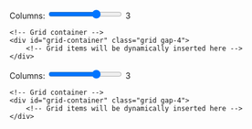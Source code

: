 <div class="container mx-auto px-4">
    <!-- Simple controls -->
    <div class="bg-white p-4 rounded-lg shadow mb-4 flex items-center gap-4">
        <label for="columns" class="font-medium whitespace-nowrap">Columns:</label>
        <input type="range" id="columns" min="1" max="4" value="3" class="flex-grow">
        <span id="columns-value" class="font-medium">3</span>
    </div>
    
    <!-- Grid container -->
    <div id="grid-container" class="grid gap-4">
        <!-- Grid items will be dynamically inserted here -->
    </div>
</div>

<style>
/* GitHub Pagesのデフォルトマージンをオーバーライド */
.markdown-body {
    max-width: none !important;
    margin: 0 !important;
    padding: 0 !important;
}
.molecule-viewer {
    position: relative;
    width: 100%;
    height: 100%;
    background-color: #ffffff;
}
/* Molstar specific overrides */
.msp-plugin {
    position: relative !important;
    height: 100%;
}
.msp-plugin-content {
    position: relative !important;
    height: 100%;
}
.msp-viewport {
    position: relative !important;
    height: 100% !important;
}
</style>

<div class="mx-2"> <!-- container クラスを削除し、最小限のマージンを設定 -->
    <!-- Simple controls -->
    <div class="bg-white p-4 rounded-lg shadow mb-4 flex items-center gap-4">
        <label for="columns" class="font-medium whitespace-nowrap">Columns:</label>
        <input type="range" id="columns" min="1" max="4" value="3" class="flex-grow">
        <span id="columns-value" class="font-medium">3</span>
    </div>
    
    <!-- Grid container -->
    <div id="grid-container" class="grid gap-4">
        <!-- Grid items will be dynamically inserted here -->
    </div>
</div>

<script src="https://cdn.tailwindcss.com"></script>
<script src="https://cdn.jsdelivr.net/npm/molstar@latest/build/viewer/molstar.js"></script>
<link rel="stylesheet" type="text/css" href="https://cdn.jsdelivr.net/npm/molstar@latest/build/viewer/molstar.css" />

<script>
// サイズ計算関数を修正
function calculateViewerSize(columns) {
    // ウィンドウの幅から直接計算
    const windowWidth = window.innerWidth;
    // 最小マージンのみを考慮（両側2px = 4px）
    const gap = 16; // gap-4 = 1rem = 16px
    const padding = 8; // 両側合わせて8px
    const availableWidth = windowWidth - (padding * columns) - (gap * (columns - 1)) - 4; // 4pxはページマージン
    const size = Math.floor(availableWidth / columns);
    
    // サイズの制限を追加
    const minSize = 200;
    const maxSize = 500;
    return Math.max(minSize, Math.min(size, maxSize));
}

// 分子構造のデータ
const structures = [
    {
        id: 'viewer1',
        name: '2buk',
        url: 'https://files.rcsb.org/download/2BUK.pdb',
        format: 'pdb'
    },
    {
        id: 'viewer2',
        name: '4v4m',
        url: 'https://files.rcsb.org/download/4V4M.cif',
        format: 'mmcif'
    },
    {
        id: 'viewer3',
        name: '6s44',
        url: 'https://files.rcsb.org/download/6S44.pdb',
        format: 'pdb'
    },
    {
        id: 'viewer4',
        name: '7odw',
        url: 'https://files.rcsb.org/download/7ODW.pdb',
        format: 'pdb'
    },
    {
        id: 'viewer5',
        name: '3r0r',
        url: 'https://files.rcsb.org/download/3R0R.pdb',
        format: 'pdb'
    },
    {
        id: 'viewer6',
        name: '5zju',
        url: 'https://files.rcsb.org/download/5ZJU.pdb',
        format: 'pdb'
    },
    {
        id: 'viewer7',
        name: '1stm',
        url: 'https://files.rcsb.org/download/1STM.pdb',
        format: 'pdb'
    },
    {
        id: 'viewer8',
        name: '1vb4',
        url: 'https://files.rcsb.org/download/1VB4.pdb',
        format: 'pdb'
    },
    {
        id: 'viewer9',
        name: '1m1c',
        url: 'https://files.rcsb.org/download/1M1C.pdb',
        format: 'pdb'
    },
    {
        id: 'viewer10',
        name: '6r7m',
        url: 'https://files.rcsb.org/download/6R7M.pdb',
        format: 'pdb'
    },
    {
        id: 'viewer11',
        name: '2m99',
        url: 'https://files.rcsb.org/download/2M99.pdb',
        format: 'pdb'
    }
];

// ビューアのサイズを計算する関数
function calculateViewerSize(columns) {
    // コンテナの幅から1グリッドの幅を計算
    const container = document.querySelector('.container');
    const containerWidth = container.clientWidth;
    // パディングとギャップを考慮してグリッドサイズを計算
    const gap = 16; // gap-4 = 1rem = 16px
    const padding = 32; // p-4 = 1rem padding on each side = 32px total
    const availableWidth = containerWidth - (padding * columns) - (gap * (columns - 1));
    const size = Math.floor(availableWidth / columns);
    
    // サイズの制限を追加
    const minSize = 200;
    const maxSize = 500;
    return Math.max(minSize, Math.min(size, maxSize));
}

// グリッドアイテムを生成する関数
function createGridItem(structure, size) {
    const molstarUrl = `https://molstar.org/viewer/?pdb=${structure.name}&preset=default&collapse-left-panel=1`;
    return `
        <div class="bg-white p-4 rounded-lg shadow">
            <h2 class="text-lg font-semibold mb-2">
                <a href="${molstarUrl}" target="_blank" class="text-blue-600 hover:text-blue-800 hover:underline">
                    ${structure.name}
                </a>
            </h2>
            <div id="${structure.id}" style="width: 100%; height: ${size}px;"></div>
        </div>
    `;
}

// Molstarビューアのオプション
const viewerOptions = {
    layoutIsExpanded: false,
    layoutShowControls: false,
    layoutShowRemoteState: false,
    layoutShowSequence: false,
    layoutShowLog: false,
    layoutShowLeftPanel: false,
    layoutShowStructureSourceControls: false,
    viewportShowAnimation: false,
    viewportShowExpand: false,
    viewportShowSelectionMode: false,
    viewportShowTrajectoryControls: false,
    canvas3d: {
        antialiasing: true,
        backgroundColor: { r: 255, g: 255, b: 255, a: 1 }
    }
};

// プラグインの状態を追跡
const viewers = new Map();

// グリッドを更新する関数
async function updateGrid() {
    const gridContainer = document.getElementById('grid-container');
    const columns = document.getElementById('columns').value;
    document.getElementById('columns-value').textContent = columns;

    const viewerSize = calculateViewerSize(columns);

    viewers.forEach(viewer => {
        if (viewer && viewer.plugin) {
            viewer.plugin.dispose();
        }
    });
    viewers.clear();

    gridContainer.className = `grid gap-4 grid-cols-${columns}`;
    gridContainer.innerHTML = structures.map(structure => 
        createGridItem(structure, viewerSize)
    ).join('');

    // molstarビューアを初期化
    for (const structure of structures) {
        try {
            const viewer = await molstar.Viewer.create(
                structure.id,
                { ...viewerOptions, canvas3d: { ...viewerOptions.canvas3d } }
            );
            
            viewers.set(structure.id, viewer);
            
            try {
                // スナップショットを読み込む
                await viewer.loadSnapshotFromUrl(structure.snapshot, 'molx');
            } catch (snapshotError) {
                console.warn(`Snapshot load failed for ${structure.name}, falling back to default structure:`, snapshotError);
                // スナップショットのロードに失敗した場合、通常の構造読み込みにフォールバック
                await viewer.loadStructureFromUrl(structure.url, structure.format)
                    .then(() => {
                        const plugin = viewer.plugin;
                        const state = plugin.state.data;
                        const update = state.build()
                            .update(state.select('structure-representation'), (old) => {
                                return {
                                    ...old,
                                    type: 'cartoon',
                                    color: 'chain-id'
                                };
                            });
                        plugin.runTask(plugin.state.updateTree(update));
                    });
            }
        } catch (error) {
            console.error(`Error initializing viewer for ${structure.name}:`, error);
        }
    }
}

// ウィンドウリサイズ時にグリッドを更新
let resizeTimeout;
window.addEventListener('resize', () => {
    clearTimeout(resizeTimeout);
    resizeTimeout = setTimeout(updateGrid, 100);
});

// スライダーの変更イベントを監視
document.getElementById('columns').addEventListener('input', updateGrid);

// 初期表示
document.addEventListener('DOMContentLoaded', () => {
    updateGrid();
});

// ページ遷移時にビューアを破棄
window.addEventListener('beforeunload', () => {
    viewers.forEach(viewer => {
        if (viewer && viewer.plugin) {
            viewer.plugin.dispose();
        }
    });
});
</script>
